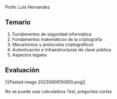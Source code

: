 Profe: Luis Hernandez

## Temario
1. Fundamentos de seguridad informática
2. Fundamentos matemáticos de la criptografía
3. Mecanismos y protocolos criptográficos
4. Autenticación e Infraestructuras de clave pública
5. Aspectos legales

## Evaluación
![[Pasted image 20230906150810.png]]

No se puede usar calculadora 
Test, preguntas cortas
